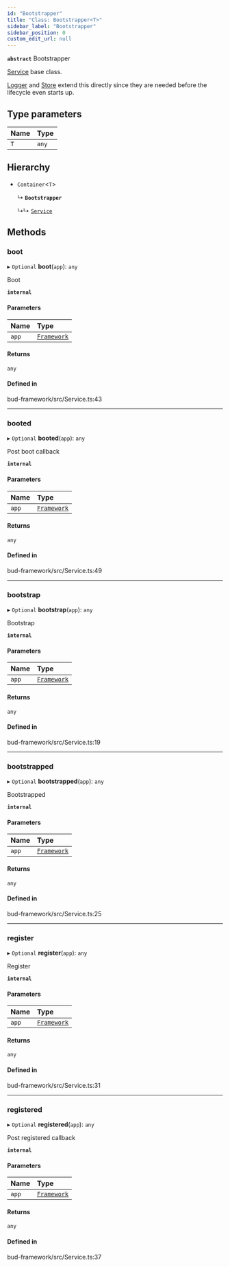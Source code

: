 ```yaml
---
id: "Bootstrapper"
title: "Class: Bootstrapper<T>"
sidebar_label: "Bootstrapper"
sidebar_position: 0
custom_edit_url: null
---
```


**`abstract`** Bootstrapper

[Service](Service.md) base class.

[Logger](../interfaces/Logger.md) and [Store](Store.md) extend this directly
since they are needed before the lifecycle even starts up.

## Type parameters

| Name | Type |
| :------ | :------ |
| `T` | `any` |

## Hierarchy

- `Container`<`T`\>

  ↳ **`Bootstrapper`**

  ↳↳ [`Service`](Service.md)

## Methods

### boot

▸ `Optional` **boot**(`app`): `any`

Boot

**`internal`**

#### Parameters

| Name | Type |
| :------ | :------ |
| `app` | [`Framework`](Framework.md) |

#### Returns

`any`

#### Defined in

bud-framework/src/Service.ts:43

___

### booted

▸ `Optional` **booted**(`app`): `any`

Post boot callback

**`internal`**

#### Parameters

| Name | Type |
| :------ | :------ |
| `app` | [`Framework`](Framework.md) |

#### Returns

`any`

#### Defined in

bud-framework/src/Service.ts:49

___

### bootstrap

▸ `Optional` **bootstrap**(`app`): `any`

Bootstrap

**`internal`**

#### Parameters

| Name | Type |
| :------ | :------ |
| `app` | [`Framework`](Framework.md) |

#### Returns

`any`

#### Defined in

bud-framework/src/Service.ts:19

___

### bootstrapped

▸ `Optional` **bootstrapped**(`app`): `any`

Bootstrapped

**`internal`**

#### Parameters

| Name | Type |
| :------ | :------ |
| `app` | [`Framework`](Framework.md) |

#### Returns

`any`

#### Defined in

bud-framework/src/Service.ts:25

___

### register

▸ `Optional` **register**(`app`): `any`

Register

**`internal`**

#### Parameters

| Name | Type |
| :------ | :------ |
| `app` | [`Framework`](Framework.md) |

#### Returns

`any`

#### Defined in

bud-framework/src/Service.ts:31

___

### registered

▸ `Optional` **registered**(`app`): `any`

Post registered callback

**`internal`**

#### Parameters

| Name | Type |
| :------ | :------ |
| `app` | [`Framework`](Framework.md) |

#### Returns

`any`

#### Defined in

bud-framework/src/Service.ts:37
